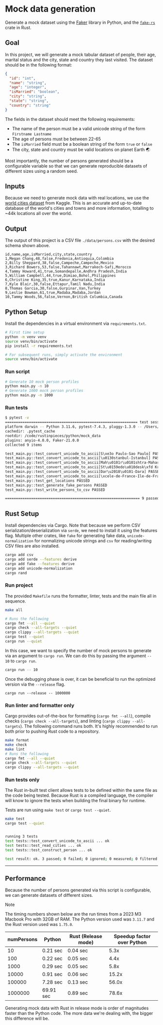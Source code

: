 # Mock data generation

Generate a mock dataset using the [Faker](https://faker.readthedocs.io/en/master/) library in
Python, and the [`fake-rs`](https://github.com/cksac/fake-rs) crate in Rust.

## Goal

In this project, we will generate a mock tabular dataset of people, their age, marital status and
the city, state and country they last visited. The dataset should be in the following format:

```json
{
  "id": "int",
  "name": "string",
  "age": "integer",
  "isMarried": "boolean",
  "city": "string",
  "state": "string",
  "country": "string"
}
```

The fields in the dataset should meet the following requirements:

- The name of the person must be a valid unicode string of the form `Firstname Lastname`
- The age of persons must be between 22-65
- The `isMarried` field must be a boolean string of the form `true` or `false`
- The city, state and country must be valid locations on planet Earth 🌏

Most importantly, the number of persons generated should be a configurable variable so that we can
generate reproducible datasets of different sizes using a random seed.

## Inputs

Because we need to generate mock data with real locations, we use the
[world cities dataset](https://www.kaggle.com/datasets/juanmah/world-cities?resource=download) from
Kaggle. This is an accurate and up-to-date database of the world's cities and towns and more
information, totalling to ~44k locations all over the world.

## Output

The output of this project is a CSV file `./data/persons.csv` with the desired schema shown above.

```csv
id,name,age,isMarried,city,state,country
1,Megan Chang,48,false,Fredonia,Antioquia,Colombia
2,Billy Sheppard,38,false,Campeche,Campeche,Mexico
3,Richard Bowers,53,false,Tahannawt,Marrakech-Safi,Morocco
4,Tammy Howard,41,true,Somandepalle,Andhra Pradesh,India
5,William Campbell,44,true,Dimiao,Bohol,Philippines
6,Christine King,35,true,Kanur,Karnataka,India
7,Kyle Blair,30,false,Ettapur,Tamil Nadu,India
8,Thomas Garcia,30,false,Gurpinar,Van,Turkey
9,Leslie Bowman,61,true,Madaba,Madaba,Jordan
10,Tammy Woods,56,false,Vernon,British Columbia,Canada
```

## Python Setup

Install the dependencies in a virtual environment via `requirements.txt`.

```bash
# First time setup
python -m venv venv
source venv/bin/activate
pip install -r requirements.txt

# For subsequent runs, simply activate the environment
source venv/bin/activate
```

### Run script

```bash
# Generate 10 mock person profiles
python main.py -n 10
# Generate 1000 mock person profiles
python main.py -n 1000
```

### Run tests

```bash
$ pytest -v
============================================================= test session starts =============================================================
platform darwin -- Python 3.11.6, pytest-7.4.3, pluggy-1.3.0 -- /Users/prrao/.pyenv/versions/3.11.6/bin/python3.11
cachedir: .pytest_cache
rootdir: /code/rustinpieces/python/mock_data
plugins: anyio-4.0.0, Faker-21.0.0
collected 9 items

test_main.py::test_convert_unicode_to_ascii[S\xe3o Paulo-Sao Paulo] PASSED                                                              [ 11%]
test_main.py::test_convert_unicode_to_ascii[\u0130stanbul-Istanbul] PASSED                                                              [ 22%]
test_main.py::test_convert_unicode_to_ascii[Mah\u0101r\u0101shtra-Maharashtra] PASSED                                                   [ 33%]
test_main.py::test_convert_unicode_to_ascii[St\u0159edo\u010desk\xfd Kraj-Stredocesky Kraj] PASSED                                      [ 44%]
test_main.py::test_convert_unicode_to_ascii[Dar\u2018\u0101-Dara] PASSED                                                                [ 55%]
test_main.py::test_convert_unicode_to_ascii[\xcele-de-France-Ile-de-France] PASSED                                                      [ 66%]
test_main.py::test_get_locations PASSED                                                                                                 [ 77%]
test_main.py::test_generate_fake_persons PASSED                                                                                         [ 88%]
test_main.py::test_write_persons_to_csv PASSED                                                                                          [100%]

============================================================== 9 passed in 0.32s ==============================================================
```

## Rust Setup

Install dependencies via Cargo. Note that because we perform CSV serialization/deserialization via
`serde`, we need to install it using the features flag. Multiple other crates, like `fake` for
generating fake data, `unicode-normalization` for normalizing unicode strings and `csv` for
reading/writing CSV files are also installed.

```bash
cargo add csv
cargo add serde --features derive
cargo add fake --features derive
cargo add unicode-normalization
cargo rand
```

### Run project

The provided `Makefile` runs the formatter, linter, tests and the main file all in sequence.

```bash
make all

# Runs the following
cargo fmt --all --quiet
cargo check --all-targets --quiet
cargo clippy --all-targets --quiet
cargo test --quiet
cargo run --quiet
```

In this case, we want to specify the number of mock persons to generate via an argument to
`cargo run`. We can do this by passing the argument `-- 10` to `cargo run`.

```bash
cargo run -- 10
```

Once the debugging phase is over, it can be beneficial to run the optimized version via the
`--release` flag.

```
cargo run --release -- 1000000
```

### Run linter and formatter only

Cargo provides out-of-the-box for formatting (`cargo fmt --all`), compile checks (`cargo check --all-targets`),
and linting (`cargo clippy --all-targets`). The following command runs both. It's highly recommended
to run both prior to pushing Rust code to a
repository.

```bash
make format
make check
make lint
# Runs the following
cargo fmt --all --quiet
cargo check --all-targets --quiet
cargo clippy --all-targets --quiet
```

### Run tests only

The Rust in-built test client allows tests to be defined within the same file as the code being tested. Because Rust is a compiled language, the compiler will know to ignore the tests when building the final binary for runtime.

Tests are run using `make test` or `cargo test --quiet`.

```bash
make test
cargo test --quiet


running 3 tests
test tests::test_convert_unicode_to_ascii ... ok
test tests::test_read_cities ... ok
test tests::test_construct_person ... ok

test result: ok. 3 passed; 0 failed; 0 ignored; 0 measured; 0 filtered out; finished in 0.15s
```

---

## Performance

Because the number of persons generated via this script is configurable, we can generate datasets of different sizes.

> [!NOTE]
> The timing numbers shown below are the run times from a 2023 M3 Macbook Pro with 32GB of RAM.
> The Python version used was `3.11.7` and the Rust version used was `1.75.0`.

| numPersons | Python    | Rust (Release mode) | Speedup factor over Python |
| ---------- | --------- | ------------------- | ---------------------------|
| 10         | 0.21 sec  | 0.04 sec | 5.3x |
| 100        | 0.22 sec  | 0.05 sec | 4.4x |
| 1000       | 0.29 sec  | 0.05 sec | 5.8x |
| 10000      | 0.91 sec  | 0.06 sec | 15.2x |
| 100000     | 7.28 sec  | 0.13 sec | 56.0x |
| 1000000    | 69.91 sec | 0.89 sec | 78.6x |

Generating mock data with Rust in release mode is order of magnitudes faster than the Python code. The more data we're dealing with, the bigger this difference will be.
